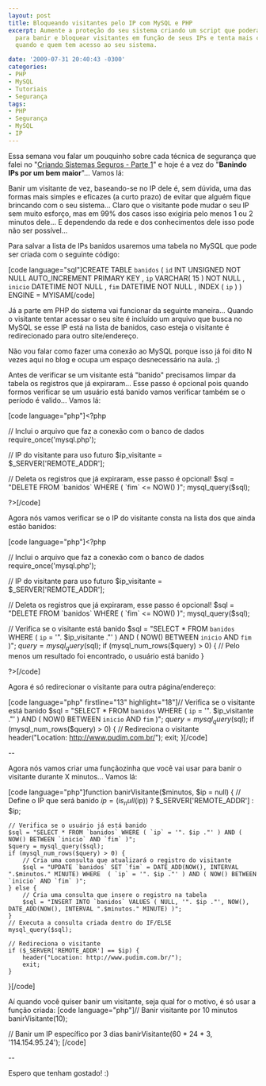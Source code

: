 ```yaml
---
layout: post
title: Bloqueando visitantes pelo IP com MySQL e PHP
excerpt: Aumente a proteção do seu sistema criando um script que poderá ser usado
  para banir e bloquear visitantes em função de seus IPs e tenta mais controle sobre
  quando e quem tem acesso ao seu sistema.

date: '2009-07-31 20:40:43 -0300'
categories:
- PHP
- MySQL
- Tutoriais
- Segurança
tags:
- PHP
- Segurança
- MySQL
- IP
---
```

Essa semana vou falar um pouquinho sobre cada técnica de segurança que falei no "<a href="/criando-sistemas-seguros-parte-1" target="blank">Criando Sistemas Seguros - Parte 1</a>" e hoje é a vez do "<strong>Banindo IPs por um bem maior</strong>"... Vamos lá:

Banir um visitante de vez, baseando-se no IP dele é, sem dúvida, uma das formas mais simples e eficazes (a curto prazo) de evitar que alguém fique brincando com o seu sistema... Claro que o visitante pode mudar o seu IP sem muito esforço, mas em 99% dos casos isso exigiria pelo menos 1 ou 2 minutos dele... E dependendo da rede e dos conhecimentos dele isso pode não ser possível...

Para salvar a lista de IPs banidos usaremos uma tabela no MySQL que pode ser criada com o seguinte código:


[code language="sql"]CREATE TABLE `banidos` (
	`id` INT UNSIGNED NOT NULL AUTO_INCREMENT PRIMARY KEY ,
	`ip` VARCHAR( 15 ) NOT NULL ,
	`inicio` DATETIME NOT NULL ,
	`fim` DATETIME NOT NULL ,
	INDEX ( `ip` )
) ENGINE = MYISAM[/code]

Já a parte em PHP do sistema vai funcionar da seguinte maneira... Quando o visitante tentar acessar o seu site é incluído um arquivo que busca no MySQL se esse IP está na lista de banidos, caso esteja o visitante é redirecionado para outro site/endereço.

Não vou falar como fazer uma conexão ao MySQL porque isso já foi dito N vezes aqui no blog e ocupa um espaço desnecessário na aula. ;)

Antes de verificar se um visitante está "banido" precisamos limpar da tabela os registros que já expiraram... Esse passo é opcional pois quando formos verificar se um usuário está banido vamos verificar também se o período é valido... Vamos lá:


[code language="php"]<?php

// Inclui o arquivo que faz a conexão com o banco de dados
require_once('mysql.php');

// IP do visitante para uso futuro
$ip_visitante = $_SERVER['REMOTE_ADDR'];

// Deleta os registros que já expiraram, esse passo é opcional!
$sql = "DELETE FROM `banidos` WHERE ( `fim` <= NOW() )";
mysql_query($sql);

?>[/code]

Agora nós vamos verificar se o IP do visitante consta na lista dos que ainda estão banidos:


[code language="php"]<?php

// Inclui o arquivo que faz a conexão com o banco de dados
require_once('mysql.php');

// IP do visitante para uso futuro
$ip_visitante = $_SERVER['REMOTE_ADDR'];

// Deleta os registros que já expiraram, esse passo é opcional!
$sql = "DELETE FROM `banidos` WHERE ( `fim` <= NOW() )";
mysql_query($sql);

// Verifica se o visitante está banido
$sql = "SELECT * FROM `banidos` WHERE ( `ip` = '". $ip_visitante ."' ) AND ( NOW() BETWEEN `inicio` AND `fim` )";
$query = mysql_query($sql);
if (mysql_num_rows($query) > 0) {
	// Pelo menos um resultado foi encontrado, o usuário está banido
}

?>[/code]

Agora é só redirecionar o visitante para outra página/endereço:


[code language="php" firstline="13" highlight="18"]// Verifica se o visitante está banido
$sql = "SELECT * FROM `banidos` WHERE ( `ip` = '". $ip_visitante ."' ) AND ( NOW() BETWEEN `inicio` AND `fim` )";
$query = mysql_query($sql);
if (mysql_num_rows($query) > 0) {
	// Redireciona o visitante
	header("Location: http://www.pudim.com.br/");
	exit;
}[/code]

--

Agora nós vamos criar uma funçãozinha que você vai usar para banir o visitante durante X minutos... Vamos lá:


[code language="php"]function banirVisitante($minutos, $ip = null) {
	// Define o IP que será banido
	$ip = (is_null($ip)) ? $_SERVER['REMOTE_ADDR'] : $ip;

	// Verifica se o usuário já está banido
	$sql = "SELECT * FROM `banidos` WHERE ( `ip` = '". $ip ."' ) AND ( NOW() BETWEEN `inicio` AND `fim` )";
	$query = mysql_query($sql);
	if (mysql_num_rows($query) > 0) {
		// Cria uma consulta que atualizará o registro do visitante
		$sql = "UPDATE `banidos` SET `fim` = DATE_ADD(NOW(), INTERVAL ".$minutos." MINUTE) WHERE  ( `ip` = '". $ip ."' ) AND ( NOW() BETWEEN `inicio` AND `fim` )";
	} else {
		// Cria uma consulta que insere o registro na tabela
		$sql = "INSERT INTO `banidos` VALUES ( NULL, '". $ip ."', NOW(), DATE_ADD(NOW(), INTERVAL ".$minutos." MINUTE) )";
	}
	// Executa a consulta criada dentro do IF/ELSE
	mysql_query($sql);

	// Redireciona o visitante
	if ($_SERVER['REMOTE_ADDR'] == $ip) {
		header("Location: http://www.pudim.com.br/");
		exit;
	}
}[/code]

Aí quando você quiser banir um visitante, seja qual for o motivo, é só usar a função criada:
[code language="php"]// Banir visitante por 10 minutos
banirVisitante(10);

// Banir um IP específico por 3 dias
banirVisitante(60 * 24 * 3, '114.154.95.24');  [/code]

--

Espero que tenham gostado! :)

